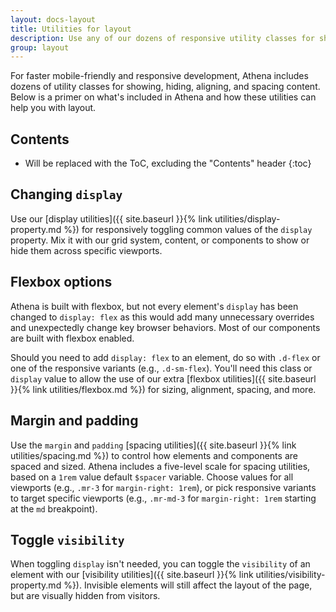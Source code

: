```yaml
---
layout: docs-layout
title: Utilities for layout
description: Use any of our dozens of responsive utility classes for showing, hiding, aligning, and spacing content.
group: layout
---
```


For faster mobile-friendly and responsive development, Athena includes dozens of utility classes for showing, hiding, aligning, and spacing content. Below is a primer on what's included in Athena and how these utilities can help you with layout.


## Contents

* Will be replaced with the ToC, excluding the "Contents" header
{:toc}


## Changing `display`

Use our [display utilities]({{ site.baseurl }}{% link utilities/display-property.md %}) for responsively toggling common values of the `display` property. Mix it with our grid system, content, or components to show or hide them across specific viewports.


## Flexbox options

Athena is built with flexbox, but not every element's `display` has been changed to `display: flex` as this would add many unnecessary overrides and unexpectedly change key browser behaviors. Most of our components are built with flexbox enabled.

Should you need to add `display: flex` to an element, do so with `.d-flex` or one of the responsive variants (e.g., `.d-sm-flex`). You'll need this class or `display` value to allow the use of our extra [flexbox utilities]({{ site.baseurl }}{% link utilities/flexbox.md %}) for sizing, alignment, spacing, and more.


## Margin and padding

Use the `margin` and `padding` [spacing utilities]({{ site.baseurl }}{% link utilities/spacing.md %}) to control how elements and components are spaced and sized. Athena includes a five-level scale for spacing utilities, based on a `1rem` value default `$spacer` variable. Choose values for all viewports (e.g., `.mr-3` for `margin-right: 1rem`), or pick responsive variants to target specific viewports (e.g., `.mr-md-3` for `margin-right: 1rem` starting at the `md` breakpoint).


## Toggle `visibility`

When toggling `display` isn't needed, you can toggle the `visibility` of an element with our [visibility utilities]({{ site.baseurl }}{% link utilities/visibility-property.md %}). Invisible elements will still affect the layout of the page, but are visually hidden from visitors.
